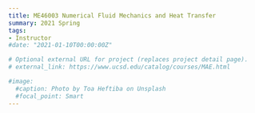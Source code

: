 ```yaml
---
title: ME46003 Numerical Fluid Mechanics and Heat Transfer
summary: 2021 Spring
tags:
- Instructor
#date: "2021-01-10T00:00:00Z"

# Optional external URL for project (replaces project detail page).
# external_link: https://www.ucsd.edu/catalog/courses/MAE.html

#image:
  #caption: Photo by Toa Heftiba on Unsplash
  #focal_point: Smart
---
```

